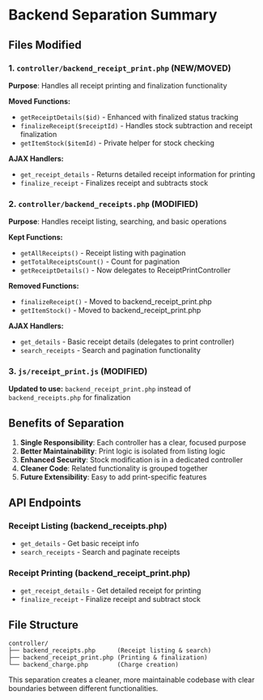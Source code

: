 # Backend Separation Summary

## Files Modified

### 1. `controller/backend_receipt_print.php` (NEW/MOVED)
**Purpose**: Handles all receipt printing and finalization functionality

**Moved Functions:**
- `getReceiptDetails($id)` - Enhanced with finalized status tracking
- `finalizeReceipt($receiptId)` - Handles stock subtraction and receipt finalization
- `getItemStock($itemId)` - Private helper for stock checking

**AJAX Handlers:**
- `get_receipt_details` - Returns detailed receipt information for printing
- `finalize_receipt` - Finalizes receipt and subtracts stock

### 2. `controller/backend_receipts.php` (MODIFIED)
**Purpose**: Handles receipt listing, searching, and basic operations

**Kept Functions:**
- `getAllReceipts()` - Receipt listing with pagination
- `getTotalReceiptsCount()` - Count for pagination
- `getReceiptDetails()` - Now delegates to ReceiptPrintController

**Removed Functions:**
- `finalizeReceipt()` - Moved to backend_receipt_print.php
- `getItemStock()` - Moved to backend_receipt_print.php

**AJAX Handlers:**
- `get_details` - Basic receipt details (delegates to print controller)
- `search_receipts` - Search and pagination functionality

### 3. `js/receipt_print.js` (MODIFIED)
**Updated to use:** `backend_receipt_print.php` instead of `backend_receipts.php` for finalization

## Benefits of Separation

1. **Single Responsibility**: Each controller has a clear, focused purpose
2. **Better Maintainability**: Print logic is isolated from listing logic
3. **Enhanced Security**: Stock modification is in a dedicated controller
4. **Cleaner Code**: Related functionality is grouped together
5. **Future Extensibility**: Easy to add print-specific features

## API Endpoints

### Receipt Listing (backend_receipts.php)
- `get_details` - Get basic receipt info
- `search_receipts` - Search and paginate receipts

### Receipt Printing (backend_receipt_print.php)
- `get_receipt_details` - Get detailed receipt for printing
- `finalize_receipt` - Finalize receipt and subtract stock

## File Structure
```
controller/
├── backend_receipts.php      (Receipt listing & search)
├── backend_receipt_print.php (Printing & finalization)
└── backend_charge.php        (Charge creation)
```

This separation creates a cleaner, more maintainable codebase with clear boundaries between different functionalities.

